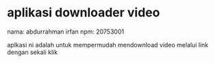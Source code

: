 # aplikasi downloader video


nama: abdurrahman irfan
npm: 20753001

aplkasi ni adalah untuk mempermudah mendownload video melalui link dengan sekali klik
